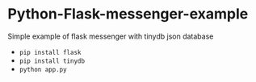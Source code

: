 # Python-Flask-messenger-example
Simple example of flask messenger with tinydb json database


 - `pip install flask`
 - `pip install tinydb`
 - `python app.py`
